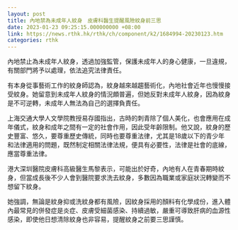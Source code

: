```yaml
---
layout: post
title: 內地禁為未成年人紋身　皮膚科醫生提醒風險紋身前三思
date: 2023-01-23 09:25:15.000000000 +08:00
link: https://news.rthk.hk/rthk/ch/component/k2/1684994-20230123.htm
categories: rthk
---
```


內地禁止為未成年人紋身，透過加強監管，保護未成年人的身心健康，一旦違規，有關部門將予以處理，依法追究法律責任。

有本身從事藝術工作的紋身師認為，紋身越來越趨藝術化，內地社會近年也慢慢接受紋身。她留意到未成年人紋身的情況頗普遍，但她反對未成年人紋身，因為紋身是不可逆轉，未成年人無法為自己的選擇負責任。

上海交通大學人文學院教授易存國指出，古時的刺青除了個人美化，也會應用在成年儀式，紋身和成年之間有一定的社會作用，因此受年齡限制。他又說，紋身的歷史豐富、悠久，要尊重歷史傳統，同時也要尊重法律，尤其是18歲以下的青少年和法律適用的問題，既然制定相關法律法規，便具有必要性，法律是社會的底線，應當尊重法律。

港大深圳醫院皮膚科高級醫生馬黎表示，可能出於好奇，內地有人在青春期時紋身，但當成長後不少人會到醫院要求洗去紋身，多數因為職業或家庭狀況轉變而不想留下紋身。

她強調，無論是紋身抑或洗紋身都有風險，因紋身採用的顏料有化學成份，進入體內最常見的併發症是炎症、皮膚受細菌感染、持續過敏，嚴重可導致肝病的血源性感染，即使他日想清除紋身也非容易，提醒紋身之前要三思謹慎。

